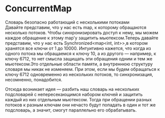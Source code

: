 # ConcurrentMap
Словарь безопасно работающий с несколькими потоками  
Давайте представим, что у нас есть map, к которому обращаются несколько потоков. Чтобы синхронизировать доступ к нему, мы можем каждое обращение к этому map'у защитить мьютексом.Теперь давайте представим, что у нас есть Synchronized<map<int, int>>,в котором хранятся все ключи от 1 до 10000. Интуитивно кажется, что когда из одного потока мы обращаемся к ключу 10, а из другого — например, к ключу 6712, то нет смысла защищать эти обращения одним и тем же мьютексом.Это отдельные области памяти, а внутреннюю структуру словаря мы никак не изменяем. При этом, если мы будем обращаться к ключу 6712 одновременно из нескольких потоков, то синхронизация, несомненно, понадобится.

Отсюда возникает идея — разбить наш словарь на нескольких подсловарей с непересекающимся набором ключей и защитить каждый из них отдельным мьютексом. Тогда при обращении разных потоков к разным ключам они нечасто будут попадать в один и тот же подсловарь, а значит, смогут параллельно его обрабатывать.
